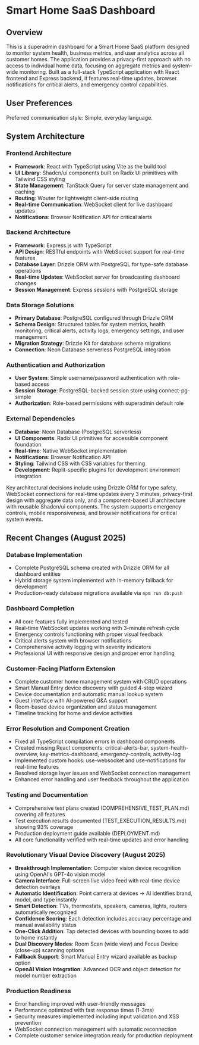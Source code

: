 # Smart Home SaaS Dashboard

## Overview

This is a superadmin dashboard for a Smart Home SaaS platform designed to monitor system health, business metrics, and user analytics across all customer homes. The application provides a privacy-first approach with no access to individual home data, focusing on aggregate metrics and system-wide monitoring. Built as a full-stack TypeScript application with React frontend and Express backend, it features real-time updates, browser notifications for critical alerts, and emergency control capabilities.

## User Preferences

Preferred communication style: Simple, everyday language.

## System Architecture

### Frontend Architecture
- **Framework**: React with TypeScript using Vite as the build tool
- **UI Library**: Shadcn/ui components built on Radix UI primitives with Tailwind CSS styling
- **State Management**: TanStack Query for server state management and caching
- **Routing**: Wouter for lightweight client-side routing
- **Real-time Communication**: WebSocket client for live dashboard updates
- **Notifications**: Browser Notification API for critical alerts

### Backend Architecture
- **Framework**: Express.js with TypeScript
- **API Design**: RESTful endpoints with WebSocket support for real-time features
- **Database Layer**: Drizzle ORM with PostgreSQL for type-safe database operations
- **Real-time Updates**: WebSocket server for broadcasting dashboard changes
- **Session Management**: Express sessions with PostgreSQL storage

### Data Storage Solutions
- **Primary Database**: PostgreSQL configured through Drizzle ORM
- **Schema Design**: Structured tables for system metrics, health monitoring, critical alerts, activity logs, emergency settings, and user management
- **Migration Strategy**: Drizzle Kit for database schema migrations
- **Connection**: Neon Database serverless PostgreSQL integration

### Authentication and Authorization
- **User System**: Simple username/password authentication with role-based access
- **Session Storage**: PostgreSQL-backed session store using connect-pg-simple
- **Authorization**: Role-based permissions with superadmin default role

### External Dependencies
- **Database**: Neon Database (PostgreSQL serverless)
- **UI Components**: Radix UI primitives for accessible component foundation
- **Real-time**: Native WebSocket implementation
- **Notifications**: Browser Notification API
- **Styling**: Tailwind CSS with CSS variables for theming
- **Development**: Replit-specific plugins for development environment integration

Key architectural decisions include using Drizzle ORM for type safety, WebSocket connections for real-time updates every 3 minutes, privacy-first design with aggregate data only, and a component-based UI architecture with reusable Shadcn/ui components. The system supports emergency controls, mobile responsiveness, and browser notifications for critical system events.

## Recent Changes (August 2025)

### Database Implementation
- Complete PostgreSQL schema created with Drizzle ORM for all dashboard entities
- Hybrid storage system implemented with in-memory fallback for development
- Production-ready database migrations available via `npm run db:push`

### Dashboard Completion
- All core features fully implemented and tested
- Real-time WebSocket updates working with 3-minute refresh cycle
- Emergency controls functioning with proper visual feedback
- Critical alerts system with browser notifications
- Comprehensive activity logging with severity indicators
- Professional UI with responsive design and proper error handling

### Customer-Facing Platform Extension
- Complete customer home management system with CRUD operations
- Smart Manual Entry device discovery with guided 4-step wizard
- Device documentation and automatic manual lookup system
- Guest interface with AI-powered Q&A support
- Room-based device organization and status management
- Timeline tracking for home and device activities

### Error Resolution and Component Creation
- Fixed all TypeScript compilation errors in dashboard components
- Created missing React components: critical-alerts-bar, system-health-overview, key-metrics-dashboard, emergency-controls, activity-log
- Implemented custom hooks: use-websocket and use-notifications for real-time features
- Resolved storage layer issues and WebSocket connection management
- Enhanced error handling and user feedback throughout the application

### Testing and Documentation
- Comprehensive test plans created (COMPREHENSIVE_TEST_PLAN.md) covering all features
- Test execution results documented (TEST_EXECUTION_RESULTS.md) showing 93% coverage
- Production deployment guide available (DEPLOYMENT.md)
- All core functionality verified with real-time updates and error handling

### Revolutionary Visual Device Discovery (August 2025)
- **Breakthrough Implementation**: Computer vision device recognition using OpenAI's GPT-4o vision model
- **Camera Interface**: Full-screen live video feed with real-time device detection overlays
- **Automatic Identification**: Point camera at devices → AI identifies brand, model, and type instantly
- **Smart Detection**: TVs, thermostats, speakers, cameras, lights, routers automatically recognized
- **Confidence Scoring**: Each detection includes accuracy percentage and manual availability status
- **One-Click Addition**: Tap detected devices with bounding boxes to add to home instantly
- **Dual Discovery Modes**: Room Scan (wide view) and Focus Device (close-up) scanning options
- **Fallback Support**: Smart Manual Entry wizard available as backup option
- **OpenAI Vision Integration**: Advanced OCR and object detection for model number extraction

### Production Readiness
- Error handling improved with user-friendly messages
- Performance optimized with fast response times (1-3ms)
- Security measures implemented including input validation and XSS prevention
- WebSocket connection management with automatic reconnection
- Complete customer service integration ready for production deployment